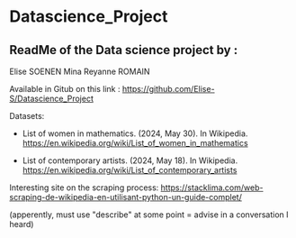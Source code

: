 # Datascience_Project
##  ReadMe of the Data science project by : 

Elise SOENEN
Mina 
Reyanne ROMAIN


Available in Gitub on this link : https://github.com/Elise-S/Datascience_Project

Datasets:

- List of women in mathematics. (2024, May 30). In Wikipedia. https://en.wikipedia.org/wiki/List_of_women_in_mathematics

- List of contemporary artists. (2024, May 18). In Wikipedia. https://en.wikipedia.org/wiki/List_of_contemporary_artists

Interesting site on the scraping process: https://stacklima.com/web-scraping-de-wikipedia-en-utilisant-python-un-guide-complet/


(apperently, must use "describe" at some point = advise in a conversation I heard)
